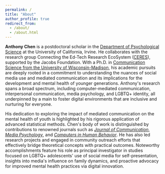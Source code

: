 ```yaml
---
permalink: /
title: "About"
author_profile: true
redirect_from: 
  - /about/
  - /about.html
---
```



**Anthony Chen** is a postdoctoral scholar in the [Department of Psychological Science](https://ps.soceco.uci.edu/) at the University of California, Irvine. He collaborates with the research group Connecting the Ed-Tech Research EcoSystem ([CERES](https://ceres.uci.edu/what-is-ceres/)), supported by the Jacobs Foundation. With a Ph.D. in [Communication Science from the University of Wisconsin-Madison](https://commarts.wisc.edu/), his academic pursuits are deeply rooted in a commitment to understanding the nuances of social media use and mediated communication and its implications for the development and mental health of younger generations. Anthony's research spans a broad spectrum, including computer-mediated communication, interpersonal communication, media psychology, and LGBTQ+ identity, all underpinned by a main to foster digital environments that are inclusive and nurturing for everyone.

His dedication to exploring the impact of mediated communication on the mental health of youth is highlighted by his rigorous application of advanced statistical methods. Chen's body of work is distinguished by contributions to renowned journals such as [*Journal of Communication*](https://doi.org/10.1093/joc/jqac046), [*Media Psychology*](https://doi.org/10.1080/15213269.2023.2246895), and [*Computers in Human Behavior*](https://doi.org/10.1016/j.chb.2022.107409). He has also led research projects and engaged in community outreach efforts that effectively bridge theoretical concepts with practical outcomes. Noteworthy accomplishments feature his role as principal investigator in studies focused on LGBTQ+ adolescents' use of social media for self-presentation, insights into media's influence on family dynamics, and proactive advocacy for improved mental health practices via digital innovation.

